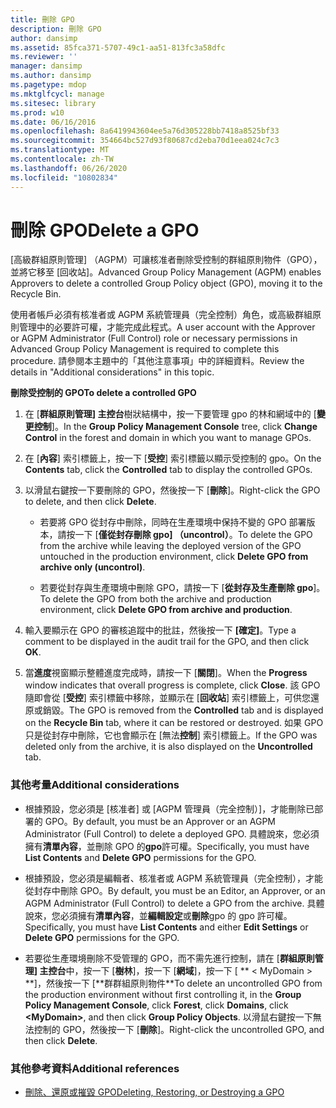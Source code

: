 ```yaml
---
title: 刪除 GPO
description: 刪除 GPO
author: dansimp
ms.assetid: 85fca371-5707-49c1-aa51-813fc3a58dfc
ms.reviewer: ''
manager: dansimp
ms.author: dansimp
ms.pagetype: mdop
ms.mktglfcycl: manage
ms.sitesec: library
ms.prod: w10
ms.date: 06/16/2016
ms.openlocfilehash: 8a6419943604ee5a76d305228bb7418a8525bf33
ms.sourcegitcommit: 354664bc527d93f80687cd2eba70d1eea024c7c3
ms.translationtype: MT
ms.contentlocale: zh-TW
ms.lasthandoff: 06/26/2020
ms.locfileid: "10802834"
---
```

# <span data-ttu-id="db3c0-103">刪除 GPO</span><span class="sxs-lookup"><span data-stu-id="db3c0-103">Delete a GPO</span></span>


<span data-ttu-id="db3c0-104">[高級群組原則管理] （AGPM）可讓核准者刪除受控制的群組原則物件（GPO），並將它移至 [回收站]。</span><span class="sxs-lookup"><span data-stu-id="db3c0-104">Advanced Group Policy Management (AGPM) enables Approvers to delete a controlled Group Policy object (GPO), moving it to the Recycle Bin.</span></span>

<span data-ttu-id="db3c0-105">使用者帳戶必須有核准者或 AGPM 系統管理員（完全控制）角色，或高級群組原則管理中的必要許可權，才能完成此程式。</span><span class="sxs-lookup"><span data-stu-id="db3c0-105">A user account with the Approver or AGPM Administrator (Full Control) role or necessary permissions in Advanced Group Policy Management is required to complete this procedure.</span></span> <span data-ttu-id="db3c0-106">請參閱本主題中的「其他注意事項」中的詳細資料。</span><span class="sxs-lookup"><span data-stu-id="db3c0-106">Review the details in "Additional considerations" in this topic.</span></span>

**<span data-ttu-id="db3c0-107">刪除受控制的 GPO</span><span class="sxs-lookup"><span data-stu-id="db3c0-107">To delete a controlled GPO</span></span>**

1.  <span data-ttu-id="db3c0-108">在 [**群組原則管理] 主控台**樹狀結構中，按一下要管理 gpo 的林和網域中的 [**變更控制**]。</span><span class="sxs-lookup"><span data-stu-id="db3c0-108">In the **Group Policy Management Console** tree, click **Change Control** in the forest and domain in which you want to manage GPOs.</span></span>

2.  <span data-ttu-id="db3c0-109">在 [**內容**] 索引標籤上，按一下 [**受控**] 索引標籤以顯示受控制的 gpo。</span><span class="sxs-lookup"><span data-stu-id="db3c0-109">On the **Contents** tab, click the **Controlled** tab to display the controlled GPOs.</span></span>

3.  <span data-ttu-id="db3c0-110">以滑鼠右鍵按一下要刪除的 GPO，然後按一下 [**刪除**]。</span><span class="sxs-lookup"><span data-stu-id="db3c0-110">Right-click the GPO to delete, and then click **Delete**.</span></span>

    -   <span data-ttu-id="db3c0-111">若要將 GPO 從封存中刪除，同時在生產環境中保持不變的 GPO 部署版本，請按一下 [**僅從封存刪除 gpo] （uncontrol）**。</span><span class="sxs-lookup"><span data-stu-id="db3c0-111">To delete the GPO from the archive while leaving the deployed version of the GPO untouched in the production environment, click **Delete GPO from archive only (uncontrol)**.</span></span>

    -   <span data-ttu-id="db3c0-112">若要從封存與生產環境中刪除 GPO，請按一下 [**從封存及生產刪除 gpo**]。</span><span class="sxs-lookup"><span data-stu-id="db3c0-112">To delete the GPO from both the archive and production environment, click **Delete GPO from archive and production**.</span></span>

4.  <span data-ttu-id="db3c0-113">輸入要顯示在 GPO 的審核追蹤中的批註，然後按一下 **[確定]**。</span><span class="sxs-lookup"><span data-stu-id="db3c0-113">Type a comment to be displayed in the audit trail for the GPO, and then click **OK**.</span></span>

5.  <span data-ttu-id="db3c0-114">當**進度**視窗顯示整體進度完成時，請按一下 [**關閉**]。</span><span class="sxs-lookup"><span data-stu-id="db3c0-114">When the **Progress** window indicates that overall progress is complete, click **Close**.</span></span> <span data-ttu-id="db3c0-115">該 GPO 隨即會從 [**受控**] 索引標籤中移除，並顯示在 [**回收站**] 索引標籤上，可供您還原或銷毀。</span><span class="sxs-lookup"><span data-stu-id="db3c0-115">The GPO is removed from the **Controlled** tab and is displayed on the **Recycle Bin** tab, where it can be restored or destroyed.</span></span> <span data-ttu-id="db3c0-116">如果 GPO 只是從封存中刪除，它也會顯示在 [無法**控制**] 索引標籤上。</span><span class="sxs-lookup"><span data-stu-id="db3c0-116">If the GPO was deleted only from the archive, it is also displayed on the **Uncontrolled** tab.</span></span>

### <span data-ttu-id="db3c0-117">其他考量</span><span class="sxs-lookup"><span data-stu-id="db3c0-117">Additional considerations</span></span>

-   <span data-ttu-id="db3c0-118">根據預設，您必須是 [核准者] 或 [AGPM 管理員（完全控制）]，才能刪除已部署的 GPO。</span><span class="sxs-lookup"><span data-stu-id="db3c0-118">By default, you must be an Approver or an AGPM Administrator (Full Control) to delete a deployed GPO.</span></span> <span data-ttu-id="db3c0-119">具體說來，您必須擁有**清單內容**，並刪除 GPO 的**gpo**許可權。</span><span class="sxs-lookup"><span data-stu-id="db3c0-119">Specifically, you must have **List Contents** and **Delete GPO** permissions for the GPO.</span></span>

-   <span data-ttu-id="db3c0-120">根據預設，您必須是編輯者、核准者或 AGPM 系統管理員（完全控制），才能從封存中刪除 GPO。</span><span class="sxs-lookup"><span data-stu-id="db3c0-120">By default, you must be an Editor, an Approver, or an AGPM Administrator (Full Control) to delete a GPO from the archive.</span></span> <span data-ttu-id="db3c0-121">具體說來，您必須擁有**清單內容**，並**編輯設定**或**刪除**gpo 的 gpo 許可權。</span><span class="sxs-lookup"><span data-stu-id="db3c0-121">Specifically, you must have **List Contents** and either **Edit Settings** or **Delete GPO** permissions for the GPO.</span></span>

-   <span data-ttu-id="db3c0-122">若要從生產環境刪除不受管理的 GPO，而不需先進行控制，請在 [**群組原則管理] 主控台**中，按一下 [**樹林**]，按一下 [**網域**]，按一下 [ \*\* &lt; MyDomain &gt; **]，然後按一下 [**群群組原則物件\*\*</span><span class="sxs-lookup"><span data-stu-id="db3c0-122">To delete an uncontrolled GPO from the production environment without first controlling it, in the **Group Policy Management Console**, click **Forest**, click **Domains**, click **&lt;MyDomain&gt;**, and then click **Group Policy Objects**.</span></span> <span data-ttu-id="db3c0-123">以滑鼠右鍵按一下無法控制的 GPO，然後按一下 [**刪除**]。</span><span class="sxs-lookup"><span data-stu-id="db3c0-123">Right-click the uncontrolled GPO, and then click **Delete**.</span></span>

### <span data-ttu-id="db3c0-124">其他參考資料</span><span class="sxs-lookup"><span data-stu-id="db3c0-124">Additional references</span></span>

-   [<span data-ttu-id="db3c0-125">刪除、還原或摧毀 GPO</span><span class="sxs-lookup"><span data-stu-id="db3c0-125">Deleting, Restoring, or Destroying a GPO</span></span>](deleting-restoring-or-destroying-a-gpo.md)

 

 





